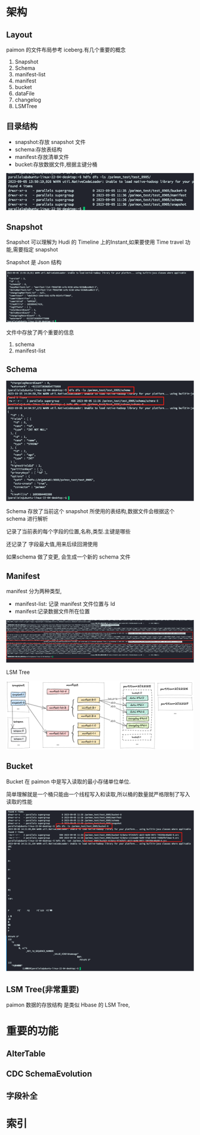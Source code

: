 # 架构

## Layout

paimon 的文件布局参考 iceberg.有几个重要的概念

1. Snapshot
2. Schema
3. manifest-list
4. manifest
5. bucket
6. dataFile
7. changelog
8. LSMTree

## 目录结构

- snapshot:存放 snapshot 文件
- schema:存放表结构
- manifest:存放清单文件
- bucket:存放数据文件,根据主键分桶

![image-20230905135134624](./img/image-20230905135134624.png)

## Snapshot

Snapshot 可以理解为 Hudi 的 Timeline 上的Instant,如果要使用 Time travel 功能,需要指定 snapshot

Snapshot 是 Json 结构

![image-20230905140344220](./img/image-20230905140344220.png)



文件中存放了两个重要的信息

1. schema
2. manifest-list



## Schema

![image-20230905140726994](./img/image-20230905140726994.png)

Schema 存放了当前这个 snapshot 所使用的表结构,数据文件会根据这个 schema 进行解析

记录了当前表的每个字段的位置,名称,类型.主键是哪些

还记录了 字段最大值,用来后续回溯使用

如果schema 做了变更, 会生成一个新的 schema 文件

## Manifest

manifest 分为两种类型,

- manifest-list: 记录 manifest 文件位置与 Id
- manifest:记录数据文件所在位置

![image-20230905141902080](./img/image-20230905141902080.png)

LSM Tree

![img](./img/file-layout.png)

## Bucket

Bucket 在 paimon 中是写入读取的最小存储单位单位.

简单理解就是一个桶只能由一个线程写入和读取,所以桶的数量就严格限制了写入读取的性能

![image-20230905142857343](./img/image-20230905142857343.png)

## LSM Tree(非常重要)

paimon 数据的存放结构 是类似 Hbase 的 LSM Tree,

# 重要的功能

## AlterTable

## CDC SchemaEvolution

## 字段补全

# 索引